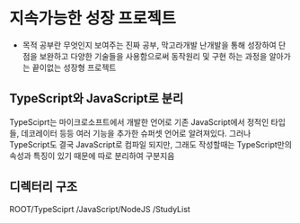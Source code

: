 # 지속가능한 성장 프로젝트
- 목적
공부란 무엇인지 보여주는 진짜 공부, 막고라개발 난개발을 통해 성장하여 단점을 보완하고 다양한 기술들을 사용함으로써 동작원리 및 구현 하는 과정을 알아가는 끝이없는 성장형 프로젝트

## TypeScript와 JavaScript로 분리
TypeSciprt는 마이크로소프트에서 개발한 언어로 기존 JavaScript에서 정적인 타입들, 데코레이터 등등 여러 기능을 추가한 슈퍼셋 언어로 알려져있다. 그러나 TypeScript도 결국 JavaScript로 
컴파일 되지만, 그래도 작성할때는 TypeScript만의 속성과 특징이 있기 때문에 따로 분리하여 구분지음

## 디렉터리 구조

ROOT/TypeSciprt
    /JavaScript/NodeJS
    /StudyList
